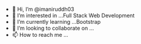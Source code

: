 - 👋 Hi, I’m @imaniruddh03
- 👀 I’m interested in ...Full Stack Web Development  
- 🌱 I’m currently learning ...Bootstrap  
- 💞️ I’m looking to collaborate on ...
- 📫 How to reach me ...

<!---
imaniruddh03/imaniruddh03 is a ✨ special ✨ repository because its `README.md` (this file) appears on your GitHub profile.
You can click the Preview link to take a look at your changes.
--->
